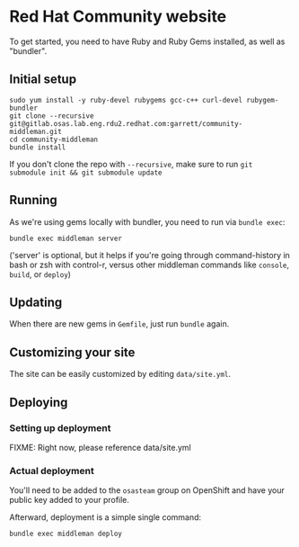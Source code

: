 # Red Hat Community website

To get started, you need to have Ruby and Ruby Gems installed, as well
as "bundler".


## Initial setup

```
sudo yum install -y ruby-devel rubygems gcc-c++ curl-devel rubygem-bundler
git clone --recursive git@gitlab.osas.lab.eng.rdu2.redhat.com:garrett/community-middleman.git
cd community-middleman
bundle install
```

If you don't clone the repo with `--recursive`, make sure to run
`git submodule init && git submodule update`


## Running

As we're using gems locally with bundler, you need to run via `bundle exec`:

```
bundle exec middleman server
```

('server' is optional, but it helps if you're going through
command-history in bash or zsh with control-r, versus other middleman
commands like `console`, `build`, or `deploy`)


## Updating

When there are new gems in `Gemfile`, just run `bundle` again.


## Customizing your site

The site can be easily customized by editing `data/site.yml`.


## Deploying

### Setting up deployment

FIXME: Right now, please reference data/site.yml

### Actual deployment

You'll need to be added to the `osasteam` group on OpenShift and have
your public key added to your profile.

Afterward, deployment is a simple single command:

```
bundle exec middleman deploy
```
